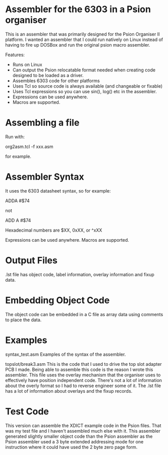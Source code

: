 Assembler for the 6303 in a Psion organiser
===========================================

This is an assembler that was primarily designed for the Psion Organiser II platform. I wanted an assembler that I could run natively on Linux instead of having to fire up DOSBox and run the original psion macro assembler.

Features:

* Runs on Linux
* Can output the Psion relocatable format needed when creating code designed to be loaded as a driver.
* Assembles 6303 code for other platforms
* Uses Tcl so source code is always available (and changeable or fixable)
* Uses Tcl expressions so you can use sin(), log() etc in the assembler.
* Expressions can be used anywhere.
* Macros are supported.


Assembling a file
=================

Run with:

org2asm.tcl -f xxx.asm

for example.

Assembler Syntax
================

It uses the 6303 datasheet syntax, so for example:

ADDA  #$74

not 

ADD A #$74

Hexadecimal numbers are $XX, 0xXX, or ^xXX

Expressions can be used anywhere.
Macros are supported.

Output Files
============

.lst file has object code, label information, overlay information  and fixup data.

Embedding Object Code
=====================

The object code can be embedded in a C file as array data using comments to place the data.

Examples
========

syntax_test.asm
Examples of the syntax of the assembler.

topslot/break3.asm
This is the code that I used to drive the top slot adapter PCB I made. Being able to assemble this code is the reason I wrote this assembler. This file uses the overlay mechanism that the organiser uses to effectively have position independent code. There's not a lot of information about the overly format so I had to reverse engineer some of it. The .lst file has a lot of information about overlays and the fixup records.

Test Code
=========

This version can assemble the XDICT example code in the Psion files. That was my test file and I haven't assembled much else with it. This assembler generated slightly smaller object code than the Psion assembler as the Psion assembler used a 3 byte extended addressing mode for one instruction where it could have used the 2 byte zero page form.


